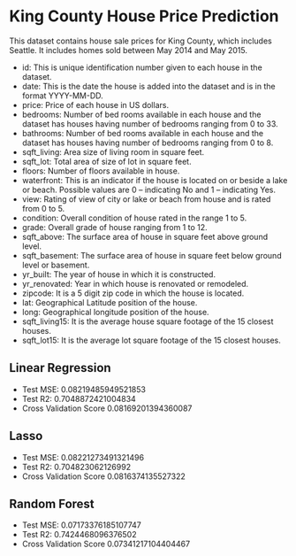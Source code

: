 # King County House Price Prediction

This dataset contains house sale prices for King County, which includes Seattle. It includes homes sold between May 2014 and May 2015.


* id: This is unique identification number given to each house in the dataset.
* date: This is the date the house is added into the dataset and is in the format YYYY-MM-DD.
* price: Price of each house in US dollars.
* bedrooms: Number of bed rooms available in each house and the dataset has houses having number of bedrooms ranging from 0 to 33.
* bathrooms: Number of bed rooms available in each house and the dataset has houses having number of bedrooms ranging from 0 to 8.
* sqft_living: Area size of living room in square feet.
* sqft_lot: Total area of size of lot in square feet.
* floors: Number of floors available in house.
* waterfront: This is an indicator if the house is located on or beside a lake or beach. Possible values are 0 – indicating No and 1 – indicating Yes.
* view: Rating of view of city or lake or beach from house and is rated from 0 to 5.
* condition: Overall condition of house rated in the range 1 to 5.
* grade: Overall grade of house ranging from 1 to 12.
* sqft_above: The surface area of house in square feet above ground level.
* sqft_basement: The surface area of house in square feet below ground level or basement.
* yr_built: The year of house in which it is constructed.
* yr_renovated: Year in which house is renovated or remodeled.
* zipcode: It is a 5 digit zip code in which the house is located.
* lat: Geographical Latitude position of the house.
* long: Geographical longitude position of the house.
* sqft_living15: It is the average house square footage of the 15 closest houses.
* sqft_lot15: It is the average lot square footage of the 15 closest houses.


## Linear Regression

* Test MSE: 0.08219485949521853
* Test R2: 0.7048872421004834
* Cross Validation Score 0.08169201394360087

## Lasso

* Test MSE: 0.08221273491321496
* Test R2: 0.704823062126992
* Cross Validation Score 0.0816374135527322

## Random Forest

* Test MSE: 0.07173376185107747
* Test R2: 0.7424468096376502
* Cross Validation Score 0.07341217104404467